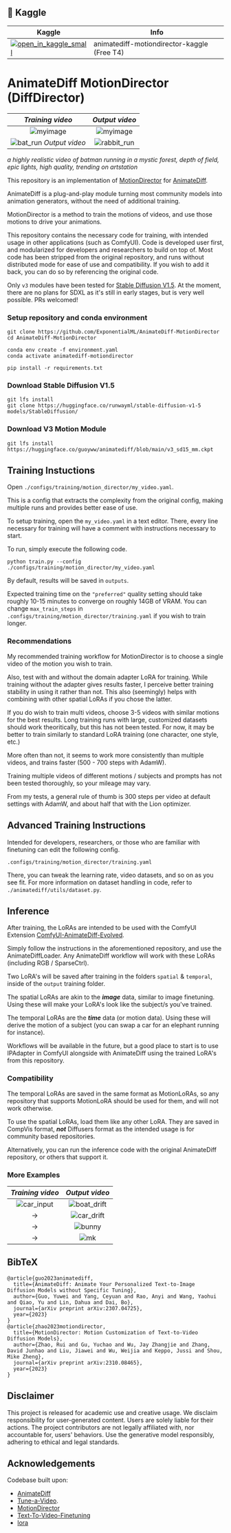 ## 🦆 Kaggle

| Kaggle | Info
| --- | --- |
[![open_in_kaggle_small](https://user-images.githubusercontent.com/54370274/228924833-17316feb-d0fe-4249-90ba-682930ba11e5.svg)](https://www.kaggle.com/code/yindayu/animatediff-motiondirector/) | animatediff-motiondirector-kaggle (Free T4)

# AnimateDiff MotionDirector (DiffDirector)

*Training video*           |  *Output video*
:-------------------------:|:-------------------------:
![myimage](https://github.com/ExponentialML/AnimateDiff-MotionDirector/assets/59846140/b4e2c1d5-d33b-47dc-b106-9836737d3bd2) | ![myimage](https://github.com/ExponentialML/AnimateDiff-MotionDirector/assets/59846140/b61b7919-2c9b-4556-aff9-4c15bb60ebf3)  | 
![bat_run](https://github.com/ExponentialML/AnimateDiff-MotionDirector/assets/59846140/bd40ce25-9892-49f9-9fd4-785e492c04b5) *Output video* | ![rabbit_run](https://github.com/ExponentialML/AnimateDiff-MotionDirector/assets/59846140/f24d05bb-67fa-48d4-a103-610e8de2ffe6) 


*a highly realistic video of batman running in a mystic forest, depth of field, epic lights, high quality, trending on artstation*

This repository is an implementation of [MotionDirector](https://github.com/showlab/MotionDirector) for [AnimateDiff](https://arxiv.org/abs/2307.04725).

AnimateDiff is a plug-and-play module turning most community models into animation generators, without the need of additional training.

MotionDirector is a method to train the motions of videos, and use those motions to drive your animations.

This repository contains the necessary code for training, with intended usage in other applications (such as ComfyUI).
Code is developed user first, and modularized for developers and researchers to build on top of.
Most code has been stripped from the original repository, and runs without distributed mode for ease of use and compatibility. 
If you wish to add it back, you can do so by referencing the original code.

Only `v3` modules have been tested for [Stable Diffusion V1.5](https://huggingface.co/runwayml/stable-diffusion-v1-5). 
At the moment, there are no plans for SDXL as it's still in early stages, but is very well possible. PRs welcomed! 

### Setup repository and conda environment

```
git clone https://github.com/ExponentialML/AnimateDiff-MotionDirector
cd AnimateDiff-MotionDirector

conda env create -f environment.yaml
conda activate animatediff-motiondirector

pip install -r requirements.txt
```

### Download Stable Diffusion V1.5

```
git lfs install
git clone https://huggingface.co/runwayml/stable-diffusion-v1-5 models/StableDiffusion/
```

### Download V3 Motion Module
```
git lfs install
https://huggingface.co/guoyww/animatediff/blob/main/v3_sd15_mm.ckpt
```

## Training Instuctions

Open `./configs/training/motion_director/my_video.yaml`.

This is a config that extracts the complexity from the original config, making multiple runs and provides better ease of use.

To setup training, open the `my_video.yaml` in a text editor. There, every line necessary for training will have a comment with instructions necessary to start.

To run, simply execute the following code.

`python train.py --config ./configs/training/motion_director/my_video.yaml`

By default, results will be saved in `outputs`. 

Expected training time on the `"preferred"` quality setting should take roughly 10-15 minutes to converge on roughly 14GB of VRAM.
You can change `max_train_steps` in `.configs/training/motion_director/training.yaml` if you wish to train longer.

### Recommendations
My recommended training workflow for MotionDirector is to choose a single video of the motion you wish to train.

Also, test with and without the domain adapter LoRA for training. While training without the adapter gives results faster, I perceive better training stability in using it rather than not. This also (seemingly) helps with combining with other spatial LoRAs if you chose the latter. 

If you do wish to train multi videos, choose 3-5 videos with similar motions for the best results. Long training runs with large, customized datasets should work theoritically, but this has not been tested. For now, it may be better to train similarly to standard LoRA training (one character, one style, etc.)

More often than not, it seems to work more consistently than multiple videos, and trains faster (500 - 700 steps with AdamW).

Training multiple videos of different motions / subjects and prompts has not been tested thoroughly, so your mileage may vary.

From my tests, a general rule of thumb is 300 steps per video at default settings with AdamW, and about half that with the Lion optimizer.

## Advanced Training Instructions

Intended for developers, researchers, or those who are familiar with finetuning can edit the following config.

`.configs/training/motion_director/training.yaml`

There, you can tweak the learning rate, video datasets, and so on as you see fit.
For more information on dataset handling in code, refer to `./animatediff/utils/dataset.py`.

## Inference

After training, the LoRAs are intended to be used with the ComfyUI Extension [ComfyUI-AnimateDiff-Evolved](https://github.com/Kosinkadink/ComfyUI-AnimateDiff-Evolved).

Simply follow the instructions in the aforementioned repository, and use the AnimateDiffLoader. Any AnimateDiff workflow will work with these LoRAs (including RGB / SparseCtrl).

Two LoRA's will be saved after training in the folders `spatial` & `temporal`, inside of the `output` training folder.

The spatial LoRAs are akin to the ***image*** data, similar to image finetuning. Using these will make your LoRA's look like the subject/s you've trained.

The temporal LoRAs are the ***time*** data (or motion data). Using these will derive the motion of a subject (you can swap a car for an elephant running for instance).

Workflows will be available in the future, but a good place to start is to use IPAdapter in ComfyUI alongside with AnimateDiff using the trained LoRA's from this repository.

### Compatibility

The temporal LoRAs are saved in the same format as MotionLoRAs, so any repository that supports MotionLoRA should be used for them, and will not work otherwise.

To use the spatial LoRAs, load them like any other LoRA. They are saved in CompVis format, ***not*** Diffusers format as the intended usage is for community based repositories.

Alternatively, you can run the inference code with the original AnimateDiff repository, or others that support it.

### More Examples
*Training video*           |  *Output video*
:-------------------------:|:-------------------------:
![car_input](https://github.com/ExponentialML/AnimateDiff-MotionDirector/assets/59846140/75318840-1791-4dee-97be-3f100c27c0b6) | ![boat_drift](https://github.com/ExponentialML/AnimateDiff-MotionDirector/assets/59846140/3c1064d0-4dcc-4792-b77d-5e66443fbe3b)
-> | ![car_drift](https://github.com/ExponentialML/AnimateDiff-MotionDirector/assets/59846140/6d873fa9-fafa-4701-af1c-750b20b1a664)
-> | ![bunny](https://github.com/ExponentialML/AnimateDiff-MotionDirector/assets/59846140/f0ed706d-1cb8-46bf-ad20-be782fb022fe)
-> | ![mk](https://github.com/ExponentialML/AnimateDiff-MotionDirector/assets/59846140/5815c1c0-5d64-4de2-9f09-738bc4ccb840)

## BibTeX

```
@article{guo2023animatediff,
  title={AnimateDiff: Animate Your Personalized Text-to-Image Diffusion Models without Specific Tuning},
  author={Guo, Yuwei and Yang, Ceyuan and Rao, Anyi and Wang, Yaohui and Qiao, Yu and Lin, Dahua and Dai, Bo},
  journal={arXiv preprint arXiv:2307.04725},
  year={2023}
}
@article{zhao2023motiondirector,
  title={MotionDirector: Motion Customization of Text-to-Video Diffusion Models},
  author={Zhao, Rui and Gu, Yuchao and Wu, Jay Zhangjie and Zhang, David Junhao and Liu, Jiawei and Wu, Weijia and Keppo, Jussi and Shou, Mike Zheng},
  journal={arXiv preprint arXiv:2310.08465},
  year={2023}
}
```

## Disclaimer
This project is released for academic use and creative usage. We disclaim responsibility for user-generated content. Users are solely liable for their actions. The project contributors are not legally affiliated with, nor accountable for, users' behaviors. Use the generative model responsibly, adhering to ethical and legal standards.

## Acknowledgements
Codebase built upon:
- [AnimateDiff](https://github.com/guoyww/AnimateDiff)
- [Tune-a-Video](https://github.com/showlab/Tune-A-Video).
- [MotionDirector](https://github.com/showlab/MotionDirector)
- [Text-To-Video-Finetuning](https://github.com/ExponentialML/Text-To-Video-Finetuning)
- [lora](https://github.com/cloneofsimo/lora)
